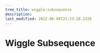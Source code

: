 ```yaml
---
tree_title: wiggle-subsequence
description: 
last_modified: 2022-06-09T21:23:28.2328
---
```


# Wiggle Subsequence
